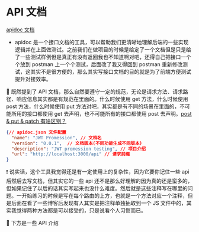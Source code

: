 # API 文档



[apidoc 文档](https://apidocjs.com/#param-api)

- apidoc 是一个接口文档的工具，可以帮助我们更清晰地理解后端的一些实现逻辑并在上面做测试。之前我们在做项目的时候是给定了一个文档但是只是给了一些测试样例但是真正有没有返回我也不知道啊对吧，还得自己把接口一个个放到 postman 上一个个测试，后面改了我又得回到 postman 重新修改测试，这其实不是很方便的，那么其实写接口文档的目的就是为了前端方便测试提升对接效率。



:key: 既然提到了 API 文档，那么自然要遵守一定的规范，无论是请求方法、请求路径、响应信息其实都是有规范在里面的。什么时候使用 get 方法，什么时候使用 post 方法，什么时候使用 put 方法对吧，其实都是有不同的场景在里面的，不可能所用的接口都使用 get 去声明，也不可能所有的接口都使用 post 去声明。[post & put & patch 有啥区别？](https://www.cnblogs.com/shuchengyi/p/11139273.html)



````json
{// apidoc.json 文件配置
  "name": "JWT Promession", // 文档名
  "version": "0.0.1",  // 文档版本(不同功能生成不同版本)
  "description": "JWT promession testing", // 项目介绍
  "url": "http://localhost:3000/api" // 请求前缀
}
````



:exclamation: 说实话，这个工具我觉得还是有一定使用上的复杂性，因为它要你记住一些 api 后然后去写文档，但其实它的一些 api 还不是那么好理解的因为真的还是蛮多的，但如果记住了以后的话其实写起来也没什么难度。然后就是这些注释写在哪里的问题。一开始练习的时候是写在每个路由的上方，也就是一个方法对应一个注释，但是后面在看了一些博客后发现有人其实是把注释单独抽取到一个 JS  文件中的，其实我觉得两种方法都是可以接受的，只是说看个人习惯而已。



:key: 下方是一些 API 介绍

